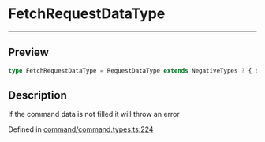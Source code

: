 

# FetchRequestDataType

<div class="api-docs__separator" data-reactroot="">

---

</div><div class="api-docs__section">

## Preview

</div><div class="api-docs__preview type single">

```ts
type FetchRequestDataType = RequestDataType extends NegativeTypes ? { data?: NegativeTypes } : HasData extends true ? { data?: NegativeTypes } : { data: RequestDataType };
```

</div><div class="api-docs__section">

## Description

</div><div class="api-docs__description"><span class="api-docs__do-not-parse">

If the command data is not filled it will throw an error

</span></div><p class="api-docs__definition">

Defined in [command/command.types.ts:224](https://github.com/BetterTyped/hyper-fetch/blob/d6c03b85/packages/core/src/command/command.types.ts#L224)

</p>